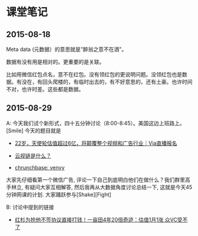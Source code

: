 # 课堂笔记

## 2015-08-18

Meta data (元数据）的意思就是"醉翁之意不在酒"。

数据有没有用是相对的。更重要的是关联。

比如用微信红包点名，意不在红包。没有领红包的更说明问题。没领红包也是数据。有没在，有回头爬楼的，有临时出去的，有不好意思的，还有土豪。也许时间不对，也许时差。这些都是数据。


## 2015-08-29

A: 今天我们试个新形式，四十五分钟讨论（8:00-8:45）。美国这边上班路上。[Smile]
今天的题目就是 

- [22岁，天使轮估值超过6亿，将颠覆整个视频和广告行业｜Via直播报名
](http://mp.weixin.qq.com/s?__biz=MzAwNzAwMjkxMA==&mid=207233029&idx=1&sn=74c1703beaed7484a29880dcd1102c5d&scene=1&isappinstalled=0#rd)

- [云视链是什么？](http://www.zhihu.com/question/27297651)

- [chrunchbase: venvy](https://www.crunchbase.com/organization/venvy)

大家先仔细看第一个微信广告, 评论一下自己到底明白他们在做什么？我们群里高手林立, 有疑问大家互相解答, 然后我再从大数据角度讨论总结一下, 这就是今天45分钟网课的计划. 大家踊跃参与[Shake][Fight]

B: 讨论中提到的链接

- [红杉为抢他不签协议直接打钱！一亩田4年20倍奇迹：估值1月1涨 众VC受不了
](http://mp.weixin.qq.com/s?__biz=MzAxMTIxODIzMw==&mid=211694950&idx=2&sn=8a723ad4d93f68118fb1031f6ea67258&scene=1&isappinstalled=0#rd)
